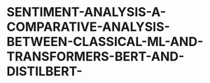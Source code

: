 # SENTIMENT-ANALYSIS-A-COMPARATIVE-ANALYSIS-BETWEEN-CLASSICAL-ML-AND-TRANSFORMERS-BERT-AND-DISTILBERT-